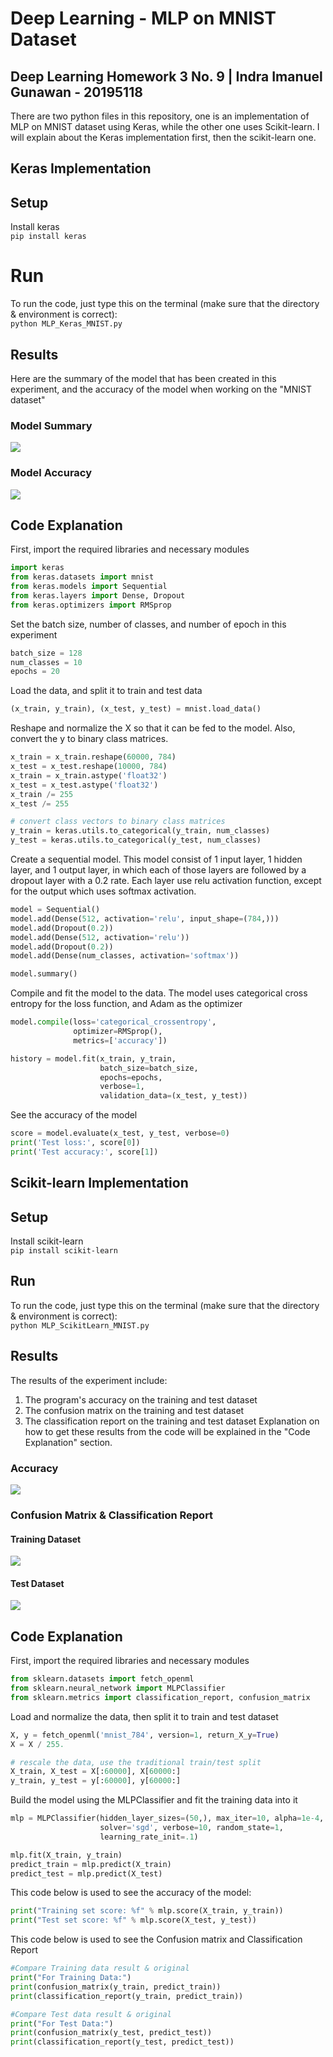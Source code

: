 # Deep Learning - MLP on MNIST Dataset

## Deep Learning Homework 3 No. 9 | Indra Imanuel Gunawan - 20195118
There are two python files in this repository, one is an implementation of MLP on MNIST dataset using Keras, while the other one uses Scikit-learn. I will explain about the Keras implementation first, then the scikit-learn one.

## Keras Implementation

## Setup
Install keras\
`pip install keras`

# Run
To run the code, just type this on the terminal (make sure that the directory & environment is correct):\
`python MLP_Keras_MNIST.py`

## Results
Here are the summary of the model that has been created in this experiment, and the accuracy of the model when working on the "MNIST dataset"
### Model Summary
![](img/MLP_MNIST_Summary_Keras.PNG)
### Model Accuracy
![](img/MLP_MNIST_Accuracy_Keras.PNG)

## Code Explanation
First, import the required libraries and necessary modules
```python
import keras
from keras.datasets import mnist
from keras.models import Sequential
from keras.layers import Dense, Dropout
from keras.optimizers import RMSprop
```

Set the batch size, number of classes, and number of epoch in this experiment
```python
batch_size = 128
num_classes = 10
epochs = 20
```

Load the data, and split it to train and test data
```python
(x_train, y_train), (x_test, y_test) = mnist.load_data()
```

Reshape and normalize the X so that it can be fed to the model. Also, convert the y to binary class matrices.
```python
x_train = x_train.reshape(60000, 784)
x_test = x_test.reshape(10000, 784)
x_train = x_train.astype('float32')
x_test = x_test.astype('float32')
x_train /= 255
x_test /= 255

# convert class vectors to binary class matrices
y_train = keras.utils.to_categorical(y_train, num_classes)
y_test = keras.utils.to_categorical(y_test, num_classes)
```

Create a sequential model. This model consist of 1 input layer, 1 hidden layer, and 1 output layer, in which each of those layers are followed by a dropout layer with a 0.2 rate. Each layer use relu activation function, except for the output which uses softmax activation.
```python
model = Sequential()
model.add(Dense(512, activation='relu', input_shape=(784,)))
model.add(Dropout(0.2))
model.add(Dense(512, activation='relu'))
model.add(Dropout(0.2))
model.add(Dense(num_classes, activation='softmax'))

model.summary()
```

Compile and fit the model to the data. The model uses categorical cross entropy for the loss function, and Adam as the optimizer
```python
model.compile(loss='categorical_crossentropy',
              optimizer=RMSprop(),
              metrics=['accuracy'])

history = model.fit(x_train, y_train,
                    batch_size=batch_size,
                    epochs=epochs,
                    verbose=1,
                    validation_data=(x_test, y_test))
```

See the accuracy of the model
```python
score = model.evaluate(x_test, y_test, verbose=0)
print('Test loss:', score[0])
print('Test accuracy:', score[1])
```

## Scikit-learn Implementation

## Setup
Install scikit-learn\
`pip install scikit-learn`

## Run
To run the code, just type this on the terminal (make sure that the directory & environment is correct):\
`python MLP_ScikitLearn_MNIST.py`

## Results
The results of the experiment include:
1. The program's accuracy on the training and test dataset
2. The confusion matrix on the training and test dataset
3. The classification report on the training and test dataset
Explanation on how to get these results from the code will be explained in the "Code Explanation" section.

### Accuracy
![](img/MLP_MNIST_Accuracy.PNG)
### Confusion Matrix & Classification Report
#### Training Dataset
![](img/MLP_MNIST_Training_ConfusionMatrix_ClassificationReport.PNG)
#### Test Dataset
![](img/MLP_MNIST_Test_ConfusionMatrix_ClassificationReport.PNG)

## Code Explanation
First, import the required libraries and necessary modules
```python
from sklearn.datasets import fetch_openml
from sklearn.neural_network import MLPClassifier
from sklearn.metrics import classification_report, confusion_matrix
```

Load and normalize the data, then split it to train and test dataset
```python
X, y = fetch_openml('mnist_784', version=1, return_X_y=True)
X = X / 255.

# rescale the data, use the traditional train/test split
X_train, X_test = X[:60000], X[60000:]
y_train, y_test = y[:60000], y[60000:]
```

Build the model using the MLPClassifier and fit the training data into it
```python
mlp = MLPClassifier(hidden_layer_sizes=(50,), max_iter=10, alpha=1e-4,
                    solver='sgd', verbose=10, random_state=1,
                    learning_rate_init=.1)

mlp.fit(X_train, y_train)
predict_train = mlp.predict(X_train)
predict_test = mlp.predict(X_test)
```

This code below is used to see the accuracy of the model:
```python
print("Training set score: %f" % mlp.score(X_train, y_train))
print("Test set score: %f" % mlp.score(X_test, y_test))
```

This code below is used to see the Confusion matrix and Classification Report
```python
#Compare Training data result & original
print("For Training Data:")
print(confusion_matrix(y_train, predict_train))
print(classification_report(y_train, predict_train))

#Compare Test data result & original
print("For Test Data:")
print(confusion_matrix(y_test, predict_test))
print(classification_report(y_test, predict_test))
```
